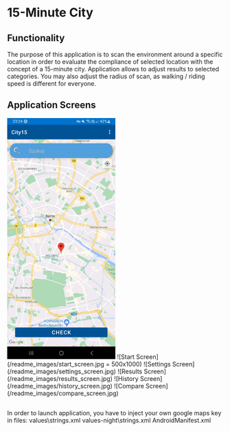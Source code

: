 # 15-Minute City

## Functionality
The purpose of this application is to scan the environment around a specific location in order to evaluate the compliance of selected location with the concept of a 15-minute city.
Application allows to adjust results to selected categories. You may also adjust the radius of scan, as walking / riding speed is different for everyone.

## Application Screens
<img src="/readme_images/start_screen.jpg" width=50% height=50%>
![Start Screen](/readme_images/start_screen.jpg = 500x1000)
![Settings Screen](/readme_images/settings_screen.jpg)
![Results Screen](/readme_images/results_screen.jpg)
![History Screen](/readme_images/history_screen.jpg)
![Compare Screen](/readme_images/compare_screen.jpg)

## 
In order to launch application, you have to inject your own google maps key in files:
values\strings.xml
values-night\strings.xml
AndroidManifest.xml
